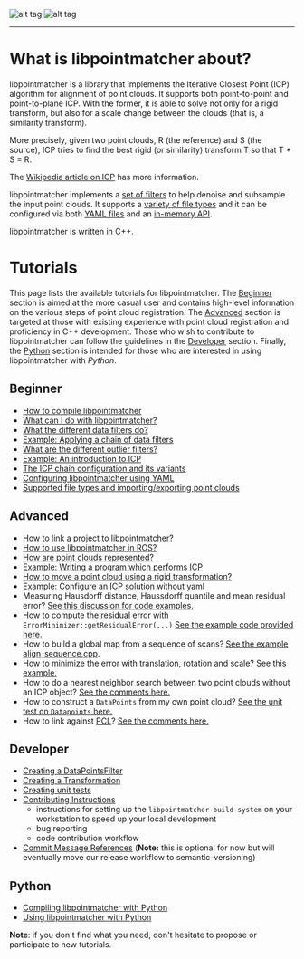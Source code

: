 ![alt tag](images/banner_light.jpeg#only-light)
![alt tag](images/banner_dark.jpeg#only-dark)

---

# What is libpointmatcher about? 

libpointmatcher is a library that implements the Iterative Closest
Point (ICP) algorithm for alignment of point clouds. It supports both
point-to-point and point-to-plane ICP. With the former, it is able to
solve not only for a rigid transform, but also for a scale change
between the clouds (that is, a similarity transform).

More precisely, given two point clouds, R (the reference) and S (the
source), ICP tries to find the best rigid (or similarity) transform T
so that T * S = R.

The [Wikipedia article on ICP](https://en.wikipedia.org/wiki/Iterative_closest_point) has more
information.

libpointmatcher implements a [set of filters](DataFilters.md) to help
denoise and subsample the input point clouds. It supports a [variety
of file types](ImportExport.md) and it can be configured via both
[YAML files](Configuration.md) and an [in-memory API](ICPWithoutYaml.md).

libpointmatcher is written in C++.

# Tutorials

This page lists the available tutorials for libpointmatcher. The [Beginner](#beginner) section is aimed at the more casual user and contains high-level information on the various steps of point cloud registration. The [Advanced](#advanced) section is targeted at those with existing experience with point cloud registration and proficiency in C++ development.  Those who wish to contribute to libpointmatcher can follow the guidelines in the [Developer](#developer) section. Finally, the [Python](#python) section is intended for those who are interested in using libpointmatcher with *Python*.

## Beginner <a name="beginner"></a>

- [How to compile libpointmatcher](Compilation.md) <a name="compilation"></a>
- [What can I do with libpointmatcher?](ApplicationsAndPub.md)
- [What the different data filters do?](DataFilters.md)
- [Example: Applying a chain of data filters](ApplyingDataFilters.md)
- [What are the different outlier filters?](OutlierFiltersFamilies.md)
- [Example: An introduction to ICP](ICPIntro.md)
- [The ICP chain configuration and its variants](DefaultICPConfig.md)
- [Configuring libpointmatcher using YAML](Configuration.md)
- [Supported file types and importing/exporting point clouds](ImportExport.md)

## Advanced <a name="advanced"></a>

- [How to link a project to libpointmatcher?](LinkingProjects.md)
- [How to use libpointmatcher in ROS?](UsingInRos.md)
- [How are point clouds represented?](PointClouds.md)
- [Example: Writing a program which performs ICP](BasicRegistration.md)
- [How to move a point cloud using a rigid transformation?](Transformations.md)
- [Example: Configure an ICP solution without yaml](ICPWithoutYaml.md)
- Measuring Hausdorff distance, Haussdorff quantile and mean residual error? [See this discussion for code examples.](https://github.com/norlab-ulaval/libpointmatcher/issues/125)
- How to compute the residual error with `ErrorMinimizer::getResidualError(...)` [See the example code provided here.](https://github.com/norlab-ulaval/libpointmatcher/issues/193#issue-203885636)
- How to build a global map from a sequence of scans? [See the example align_sequence.cpp](https://github.com/norlab-ulaval/libpointmatcher/blob/master/examples/align_sequence.cpp ).
- How to minimize the error with translation, rotation and scale? [See this example.](https://github.com/norlab-ulaval/libpointmatcher/issues/188#issuecomment-270960696)
- How to do a nearest neighbor search between two point clouds without an ICP object? [See the comments here.](https://github.com/norlab-ulaval/libpointmatcher/issues/193#issuecomment-276093785)
- How to construct a `DataPoints` from my own point cloud? [See the unit test on `Datapoints` here.](https://github.com/norlab-ulaval/libpointmatcher/blob/master/utest/ui/DataFilters.cpp#L52)
- How to link against [PCL](https://pointclouds.org/)? [See the comments here.](https://github.com/norlab-ulaval/libpointmatcher/issues/176#issuecomment-734067786)

## Developer <a name="developer"></a>

- [Creating a DataPointsFilter](DataPointsFilterDev.md)
- [Creating a Transformation](TransformationDev.md)
- [Creating unit tests](UnitTestDev.md)
- [Contributing Instructions](contributing/contributing_instructions.md)
  - instructions for setting up the `libpointmatcher-build-system` on your workstation to speed up your local development
  - bug reporting
  - code contribution 
  workflow
- [Commit Message References](contributing/commit_msg_reference.md) (**Note:** this is optional for now but will eventually move our release workflow to semantic-versioning)

## Python <a name="python"></a>

- [Compiling libpointmatcher with Python](CompilationPython.md)
- [Using libpointmatcher with Python](PythonModule.md)

**Note**: if you don't find what you need, don't hesitate to propose or participate to new tutorials. 
